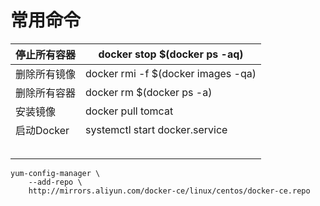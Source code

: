 # 常用命令

| 停止所有容器 | docker stop $(docker ps -aq)       |
| ------------ | ---------------------------------- |
| 删除所有镜像 | docker rmi -f $(docker images -qa) |
| 删除所有容器 | docker rm $(docker ps -a)          |
| 安装镜像     | docker pull tomcat                 |
| 启动Docker   | systemctl start docker.service     |
|              |                                    |
|              |                                    |
|              |                                    |
|              |                                    |
|              |                                    |

```
yum-config-manager \
    --add-repo \
    http://mirrors.aliyun.com/docker-ce/linux/centos/docker-ce.repo
```

